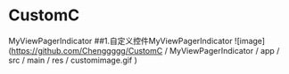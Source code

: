 # CustomC
MyViewPagerIndicator
##1.自定义控件MyViewPagerIndicator
![image](https://github.com/Chenggggg/CustomC / MyViewPagerIndicator / app / src / main / res / customimage.gif )
